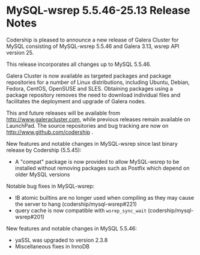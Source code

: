 # MySQL-wsrep 5.5.46-25.13 Release Notes

Codership is pleased to announce a new release of Galera Cluster for MySQL consisting of MySQL-wsrep 5.5.46 and Galera 3.13, wsrep API version 25.

This release incorporates all changes up to MySQL 5.5.46.

Galera Cluster is now available as targeted packages and package repositories for a number of Linux distributions, including Ubuntu, Debian, Fedora, CentOS, OpenSUSE and SLES. Obtaining packages using a package repository removes the need to download individual files and facilitates the deployment and upgrade of Galera nodes.

This and future releases will be available from http://www.galeracluster.com, while previous releases remain available on LaunchPad. The source repositories and bug tracking are now on http://www.github.com/codership .

New features and notable changes in MySQL-wsrep since last binary release by Codership (5.5.45):

* A "compat" package is now provided to allow MySQL-wsrep to be installed without removing packages such as Postfix which depend on older MySQL versions

Notable bug fixes in MySQL-wsrep:

* IB atomic builtins are no longer used when compiling as they may cause the server to hang (codership/mysql-wsrep#221)
* query cache is now compatible with `wsrep_sync_wait` (codership/mysql-wsrep#201)

New features and notable changes in MySQL 5.5.46:

* yaSSL was upgraded to version 2.3.8
* Miscellaneous fixes in InnoDB
